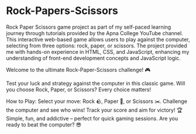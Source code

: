 # Rock-Papers-Scissors
Rock Paper Scissors game project as part of my self-paced learning journey through tutorials provided by the Apna College YouTube channel. This interactive web-based game allows users to play against the computer, selecting from three options: rock, paper, or scissors. The project provided me with hands-on experience in HTML, CSS, and JavaScript, enhancing my understanding of front-end development concepts and JavaScript logic.

Welcome to the ultimate Rock-Paper-Scissors challenge! 🎮

Test your luck and strategy against the computer in this classic game. Will you choose Rock, Paper, or Scissors? Every choice matters!

How to Play:
Select your move: Rock 🪨, Paper 📄, or Scissors ✂️.
Challenge the computer and see who wins!
Track your score and aim for victory! 🏆
Simple, fun, and addictive – perfect for quick gaming sessions. Are you ready to beat the computer? 😎
